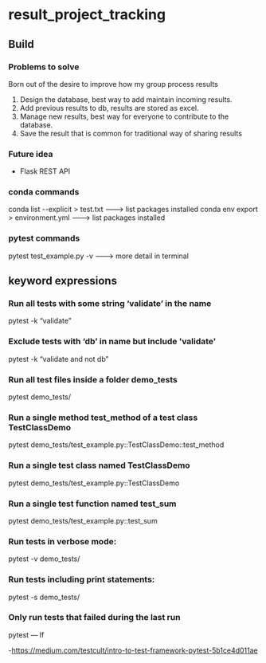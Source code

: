 # result_project_tracking

## Build

### Problems to solve

Born out of the desire to improve how my group process results

1. Design the database, best way to add maintain incoming results.
2. Add previous results to db, results are stored as excel.
3. Manage new results, best way for everyone to contribute to the database.
4. Save the result that is common for traditional way of sharing results

### Future idea

- Flask REST API


### conda commands

conda list --explicit > test.txt ---> list packages installed
conda env export > environment.yml ---> list packages installed

### pytest commands

pytest test_example.py -v  ---> more detail in terminal

## keyword expressions 

### Run all tests with some string ‘validate’ in the name

pytest -k “validate”

### Exclude tests with ‘db’ in name but include 'validate'

pytest -k “validate and not db” 

### Run all test files inside a folder demo_tests

pytest demo_tests/

### Run a single method test_method of a test class TestClassDemo 

pytest demo_tests/test_example.py::TestClassDemo::test_method

### Run a single test class named TestClassDemo 

pytest demo_tests/test_example.py::TestClassDemo

### Run a single test function named test_sum

pytest demo_tests/test_example.py::test_sum

### Run tests in verbose mode: 

pytest -v demo_tests/

### Run tests including print statements: 

pytest -s demo_tests/

### Only run tests that failed during the last run 
pytest — lf

-https://medium.com/testcult/intro-to-test-framework-pytest-5b1ce4d011ae
